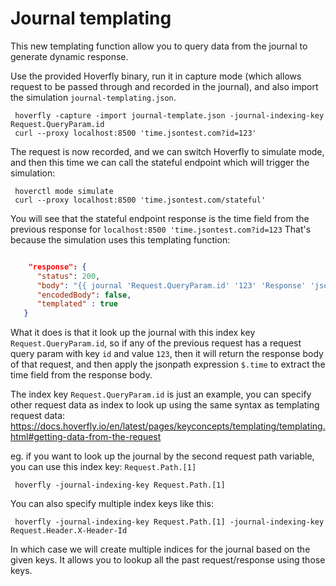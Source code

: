 
# Journal templating

This new templating function allow you to query data from the journal to generate dynamic response.

Use the provided Hoverfly binary, run it in capture mode (which allows request to be passed through and recorded in the journal),
and also import the simulation `journal-templating.json`.

```commandline
 hoverfly -capture -import journal-template.json -journal-indexing-key Request.QueryParam.id 
 curl --proxy localhost:8500 'time.jsontest.com?id=123'
```

The request is now recorded, and we can switch Hoverfly to simulate mode, and then this time we can call the stateful endpoint which will trigger the simulation:
```commandline
 hoverctl mode simulate
 curl --proxy localhost:8500 'time.jsontest.com/stateful'
```

You will see that the stateful endpoint response is the time field from the previous response for `localhost:8500 'time.jsontest.com?id=123`
That's because the simulation uses this templating function:

```json

    "response": {
      "status": 200,
      "body": "{{ journal 'Request.QueryParam.id' '123' 'Response' 'jsonpath' '$.time' }}",
      "encodedBody": false,
      "templated" : true
   }

```

What it does is that it look up the journal with this index key `Request.QueryParam.id`, 
so if any of the previous request has a request query param with key `id` and value `123`, 
then it will return the response body of that request, and then apply the jsonpath expression `$.time` to extract the time field from the response body.

The index key `Request.QueryParam.id` is just an example, you can specify other request data as index to look up using the same syntax as templating request data:
https://docs.hoverfly.io/en/latest/pages/keyconcepts/templating/templating.html#getting-data-from-the-request

eg. if you want to look up the journal by the second request path variable, you can use this index key: `Request.Path.[1]`

```commandline
 hoverfly -journal-indexing-key Request.Path.[1]
```

You can also specify multiple index keys like this: 

```commandline
 hoverfly -journal-indexing-key Request.Path.[1] -journal-indexing-key Request.Header.X-Header-Id 
```

In which case we will create multiple indices for the journal based on the given keys. It allows you to lookup all the past request/response using those keys.